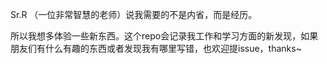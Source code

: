 Sr.R （一位非常智慧的老师）说我需要的不是内省，而是经历。

所以我想多体验一些新东西。这个repo会记录我工作和学习方面的新发现，如果朋友们有什么有趣的东西或者发现我有哪里写错，也欢迎提issue，thanks~